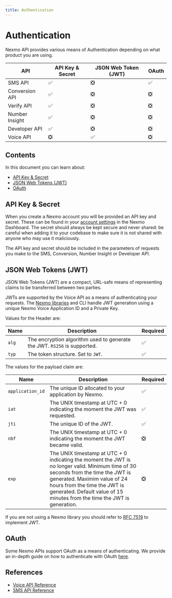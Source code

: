 ```yaml
---
title: Authentication
---
```


# Authentication

Nexmo API provides various means of Authentication depending on what product you are using.

API | API Key & Secret | JSON Web Token (JWT) | OAuth
-- | -- | -- | --
SMS API | ✅ | ❎ | ✅
Conversion API | ✅ | ❎| ❎
Verify API | ✅ | ❎| ❎
Number Insight | ✅ | ❎| ❎
Developer API | ✅ | ❎| ❎
Voice API | ❎ | ✅ | ❎

## Contents

In this document you can learn about:

* [API Key & Secret](#api-key-secret)
* [JSON Web Tokens (JWT)](#json-web-tokens-jwt)
* [OAuth](#oauth)

## API Key & Secret

When you create a Nexmo account you will be provided an API key and secret. These can be found in your [account settings](https://dashboard.nexmo.com/settings) in the Nexmo Dashboard. The secret should always be kept secure and never shared: be careful when adding it to your codebase to make sure it is not shared with anyone who may use it maliciously.

The API key and secret should be included in the parameters of requests you make to the SMS, Conversion, Number Insight or Developer API.

## JSON Web Tokens (JWT)

JSON Web Tokens (JWT) are a compact, URL-safe means of representing claims to be transferred between two parties.

JWTs are supported by the Voice API as a means of authenticating your requests. The [Nexmo libraries](/tools) and CLI handle JWT generation using a unique Nexmo Voice Application ID and a Private Key.

Values for the Header are:

Name | Description | Required
-- | -- | --
`alg` | The encryption algorithm used to generate the JWT. `RS256` is supported. | ✅
`typ` | The token structure. Set to `JWT`. | ✅

The values for the payload claim are:

Name | Description | Required
-- | -- | --
`application_id` | The unique ID allocated to your application by Nexmo. | ✅
`iat` | The UNIX timestamp at UTC + 0 indicating the moment the JWT was requested. | ✅
`jti` | The unique ID of the JWT. | ✅
`nbf` | The UNIX timestamp at UTC + 0 indicating the moment the JWT became valid. | ❎
`exp` | The UNIX timestamp at UTC + 0 indicating the moment the JWT is no longer valid. Minimum time of 30 seconds from the time the JWT is generated. Maximim value of 24 hours from the time the JWT is generated. Default value of 15 minutes from the time the JWT is generation. | ❎

If you are not using a Nexmo library you should refer to [RFC 7519](https://tools.ietf.org/html/rfc7519) to implement JWT.

## OAuth

Some Nexmo APIs support OAuth as a means of authenticating. We provide an in-depth guide on how to authenticate with OAuth [here](/concepts/guides/oauth).

## References

* [Voice API Reference](/api/voice)
* [SMS API Reference](/api/sms)

